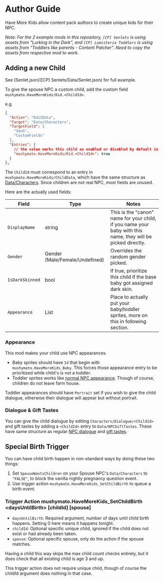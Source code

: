 # Author Guide

Have More Kids allow content pack authors to create unique kids for their NPC.

_Note: For the 2 example mods in this repository, `[CP] Senlets` is using assets from "Lurking in the Dark", and `[CP] Lumisteria Toddlers` is using assets from "Toddlers like parents - Content Patcher". Need to copy the assets from respective mod to work._

## Adding a new Child

See [Senlet.json]([CP] Senlets/Data/Senlet.json) for full example.

To give the spouse NPC a custom child, add the custom field `mushymato.HaveMoreKids/Kid.<ChildId>`.

e.g.
```json
{
  "Action": "EditData",
  "Target": "Data/Characters",
  "TargetField": [
    "SenS",
    "CustomFields"
  ],
  "Entries": {
    // the value marks this child as enabled or disabled by default in config
    "mushymato.HaveMoreKids/Kid.<ChildId>": true
  }
},
```

The `ChildId` must correspond to an entry in `mushymato.HaveMoreKids/ChildData`, which have the same structure as [Data/Characters](https://stardewvalleywiki.com/Modding:NPC_data#Main_data). Since children are not real NPC, most fields are unused.

Here are the actually used fields:

| Field | Type | Notes |
| ----- | ---- | ----- |
| `DisplayName` | string | This is the "canon" name for your child, if you name your baby with this name, they will be picked directly. |
| `Gender` | Gender (Male/Female/Undefined) | Overrides the random gender picked. |
| `IsDarkSkinned` | bool | If true, prioritize this child if the base baby got assigned dark skin. |
| `Appearance` | List<AppearanceData> | Place to actually put your baby/toddler sprites, more on this in following section. |

### Appearance

This mod makes your child use NPC appearances.

- Baby sprites should have `Id` that begin with `mushymato.HaveMoreKids_Baby`. This forces those appearance entry to be prioritized while child's is not a toddler.
- Toddler sprites works like [normal NPC appearance](https://stardewvalleywiki.com/Modding:NPC_data#Appearance_.26_sprite). Though of course, children do not leave farm house.

Toddler appearances should have `Portrait` set if you wish to give the child dialogue, otherwise their dialogue will appear but without portrait.

### Dialogue & Gift Tastes

You can give the child dialogue by editing `Characters/Dialogue/<ChildId>` and gift tastes by adding a `<ChildId>` entry to `Data/NPCGiftTastes`.
These have same structure as regular [NPC dialogue](https://stardewvalleywiki.com/Modding:Dialogue) and [gift tastes](https://stardewvalleywiki.com/Modding:NPC_data#Gift_tastes).

## Special Birth Trigger

You can have child birth happen in non-standard ways by doing these two things:
1. Set `SpouseWantsChildren` on your Spouse NPC's `Data/Characters` to `"FALSE"`, to block the vanilla nightly pregnancy question event.
2. Use trigger action `mushymato.HaveMoreKids_SetChildBirth` to queue a birth event.

### Trigger Action mushymato.HaveMoreKids_SetChildBirth \<daysUntilBirth\> [childId] [spouse]

- `daysUntilBirth`: Required argument, number of days until child birth happens. Setting 0 here means it happens tonight.
- `childId`: Optional specific unique child, ignored if the child does not exist or had already been taken.
- `spouse`: Optional specific spouse, only do the action if the spouse matches.

Having a child this way skips the max child count checks entirely, but it does check that all existing child is age 3 and up.

This trigger action does not require unique child, though of course the childId argument does nothing in that case.
